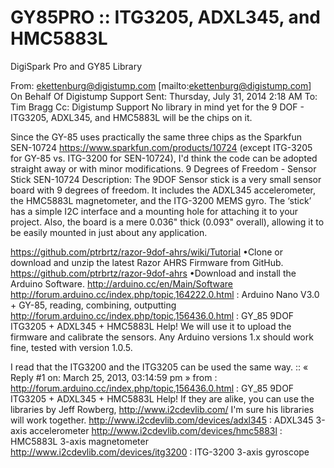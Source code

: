 GY85PRO :: ITG3205, ADXL345, and HMC5883L
=======

DigiSpark Pro and GY85 Library

From: ekettenburg@digistump.com [mailto:ekettenburg@digistump.com] On Behalf Of Digistump Support
Sent: Thursday, July 31, 2014 2:18 AM
To: Tim Bragg   Cc: Digistump Support
No library in mind yet for the 9 DOF - ITG3205, ADXL345, and HMC5883L will be the chips on it.


Since the GY-85 uses practically the same three chips as the Sparkfun SEN-10724 
https://www.sparkfun.com/products/10724
(except ITG-3205 for GY-85 vs. ITG-3200 for SEN-10724), 
I'd think the code can be adopted straight away or with minor modifications.
  9 Degrees of Freedom - Sensor Stick
  SEN-10724
Description: The 9DOF Sensor stick is a very small sensor board with 9 degrees of freedom. 
It includes the ADXL345 accelerometer, the HMC5883L magnetometer, and the ITG-3200 MEMS gyro.
The ‘stick’ has a simple I2C interface and a mounting hole for attaching it to your project. 
Also, the board is a mere 0.036" thick (0.093" overall), allowing it to be easily mounted in just about any application.

https://github.com/ptrbrtz/razor-9dof-ahrs/wiki/Tutorial
•Clone or download and unzip the latest Razor AHRS Firmware from GitHub.
  https://github.com/ptrbrtz/razor-9dof-ahrs
•Download and install the Arduino Software. 
  http://arduino.cc/en/Main/Software
  http://forum.arduino.cc/index.php/topic,164222.0.html : Arduino Nano V3.0 + GY-85, reading, combining, outputting 
  http://forum.arduino.cc/index.php/topic,156436.0.html : GY_85 9DOF ITG3205 + ADXL345 + HMC5883L Help! 
We will use it to upload the firmware and calibrate the sensors. Any Arduino versions 1.x should work fine, tested with version 1.0.5.

I read that the ITG3200 and the ITG3205 can be used the same way. :: « Reply #1 on: March 25, 2013, 03:14:59 pm »
 from :   http://forum.arduino.cc/index.php/topic,156436.0.html : GY_85 9DOF ITG3205 + ADXL345 + HMC5883L Help!
If they are alike, you can use the libraries by Jeff Rowberg, http://www.i2cdevlib.com/
I'm sure his libraries will work together.
  http://www.i2cdevlib.com/devices/adxl345  : ADXL345 3-axis accelerometer
  http://www.i2cdevlib.com/devices/hmc5883l : HMC5883L 3-axis magnetometer
  http://www.i2cdevlib.com/devices/itg3200  : ITG-3200 3-axis gyroscope

